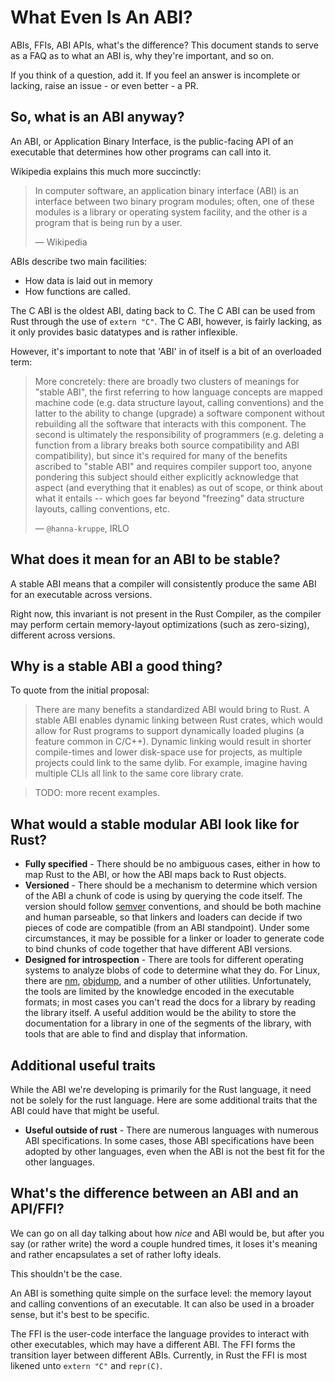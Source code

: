 # What Even Is An ABI?
ABIs, FFIs, ABI APIs, what's the difference?
This document stands to serve as a FAQ as to what an ABI is, why they're important, and so on.

If you think of a question, add it. If you feel an answer is incomplete or lacking, raise an issue - or even better - a PR.

## So, what is an ABI anyway?
An ABI, or Application Binary Interface, is the public-facing API of an executable that determines how other programs can call into it.

Wikipedia explains this much more succinctly:
> In computer software, an application binary interface (ABI) is an interface between two binary program modules; often, one of these modules is a library or operating system facility, and the other is a program that is being run by a user.
>
> — Wikipedia

ABIs describe two main facilities:

- How data is laid out in memory
- How functions are called.

The C ABI is the oldest ABI, dating back to C. The C ABI can be used from Rust through the use of `extern "C"`. The C ABI, however, is fairly lacking, as it only provides basic datatypes and is rather inflexible.

However, it's important to note that 'ABI' in of itself is a bit of an overloaded term:

> More concretely: there are broadly two clusters of meanings for "stable ABI", the first referring to how language concepts are mapped machine code (e.g. data structure layout, calling conventions) and the latter to the ability to change (upgrade) a software component without rebuilding all the software that interacts with this component. The second is ultimately the responsibility of programmers (e.g. deleting a function from a library breaks both source compatibility and ABI compatibility), but since it's required for many of the benefits ascribed to "stable ABI" and requires compiler support too, anyone pondering this subject should either explicitly acknowledge that aspect (and everything that it enables) as out of scope, or think about what it entails -- which goes far beyond "freezing" data structure layouts, calling conventions, etc.
>
> — `@hanna-kruppe`, IRLO

## What does it mean for an ABI to be stable?
A stable ABI means that a compiler will consistently produce the same ABI for an executable across versions.

Right now, this invariant is not present in the Rust Compiler, as the compiler may perform certain memory-layout optimizations (such as zero-sizing), different across versions.

## Why is a stable ABI a good thing?
To quote from the initial proposal:

> There are many benefits a standardized ABI would bring to Rust. A stable ABI enables dynamic linking between Rust crates, which would allow for Rust programs to support dynamically loaded plugins (a feature common in C/C++). Dynamic linking would result in shorter compile-times and lower disk-space use for projects, as multiple projects could link to the same dylib. For example, imagine having multiple CLIs all link to the same core library crate.

> TODO: more recent examples.

## What would a stable modular ABI look like for Rust?
- **Fully specified** - There should be no ambiguous cases, either in how to map Rust to the ABI, or how the ABI maps back to Rust objects.
- **Versioned** - There should be a mechanism to determine which version of the ABI a chunk of code is using by querying the code itself.  The version should follow [semver](https://semver.org/) conventions, and should be both machine and human parseable, so that linkers and loaders can decide if two pieces of code are compatible (from an ABI standpoint).  Under some circumstances, it may be possible for a linker or loader to generate code to bind chunks of code together that have different ABI versions.
- **Designed for introspection** - There are tools for different operating systems to analyze blobs of code to determine what they do.  For Linux, there are [nm](https://linux.die.net/man/1/nm), [objdump](https://linux.die.net/man/1/objdump), and a number of other utilities.  Unfortunately, the tools are limited by the knowledge encoded in the executable formats; in most cases you can't read the docs for a library by reading the library itself.  A useful addition would be the ability to store the documentation for a library in one of the segments of the library, with tools that are able to find and display that information.

## Additional useful traits

While the ABI we're developing is primarily for the Rust language, it need not be solely for the rust language.  Here are some additional traits that the ABI could have that might be useful.

- **Useful outside of rust** - There are numerous languages with numerous ABI specifications.  In some cases, those ABI specifications have been adopted by other languages, even when the ABI is not the best fit for the other languages.

## What's the difference between an ABI and an API/FFI?
We can go on all day talking about how *nice* and ABI would be, but after you say (or rather write) the word a couple hundred times, it loses it's meaning and rather encapsulates a set of rather lofty ideals.

This shouldn't be the case.

An ABI is something quite simple on the surface level: the memory layout and calling conventions of an executable. It can also be used in a broader sense, but it's best to be specific.

The FFI is the user-code interface the language provides to interact with other executables, which may have a different ABI. The FFI forms the transition layer between different ABIs. Currently, in Rust the FFI is most likened unto `extern "C"` and `repr(C)`.
